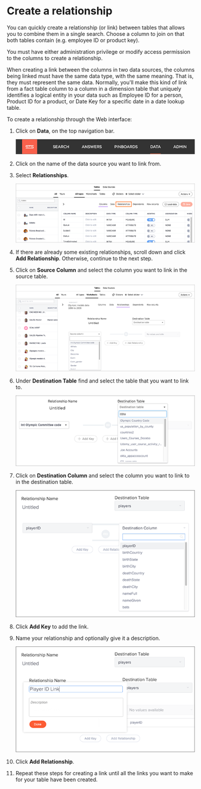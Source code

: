 # Create a relationship

You can quickly create a relationship \(or link\) between tables that allows you to combine them in a single search. Choose a column to join on that both tables contain \(e.g. employee ID or product key\).

You must have either administration privilege or modify access permission to the columns to create a relationship.

When creating a link between the columns in two data sources, the columns being linked must have the same data type, with the same meaning. That is, they must represent the same data. Normally, you'll make this kind of link from a fact table column to a column in a dimension table that uniquely identifies a logical entity in your data such as Employee ID for a person, Product ID for a product, or Date Key for a specific date in a date lookup table.

To create a relationship through the Web interface:

1.   Click on **Data**, on the top navigation bar. 

     ![](../../shared/conrefs/../../images/data_icon.png "Data") 

2.   Click on the name of the data source you want to link from. 
3.  Select **Relationships**.

     ![](../../shared/conrefs/../../images/select_relationships.png "Select Relationships") 

4.   If there are already some existing relationships, scroll down and click **Add Relationship**. Otherwise, continue to the next step. 
5.   Click on **Source Column** and select the column you want to link in the source table. 

     ![](../../images/create_relationship_2.png "Select a Source Column") 

6.   Under **Destination Table** find and select the table that you want to link to. 

     ![](../../images/create_relationship_3.png "Find and select a Destination Table") 

7.   Click on **Destination Column** and select the column you want to link to in the destination table. 

     ![](../../images/create_relationship_4.png "Select the Destination Column") 

8.   Click **Add Key** to add the link. 
9.   Name your relationship and optionally give it a description. 

     ![](../../images/create_relationship_5.png "Name the Relationship") 

10.  Click **Add Relationship**. 
11.  Repeat these steps for creating a link until all the links you want to make for your table have been created. 

